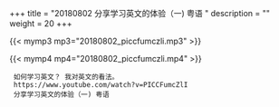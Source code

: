 +++
title = "20180802  分享学习英文的体验（一) 粤语 "
description = ""
weight = 20
+++

{{< mymp3 mp3="20180802_piccfumczli.mp3" >}}

{{< mymp4 mp4="20180802_piccfumczli.mp4" >}}

     如何学习英文？ 我对英文的看法。 
     https://www.youtube.com/watch?v=PICCFumcZlI 
     分享学习英文的体验（一) 粤语 
